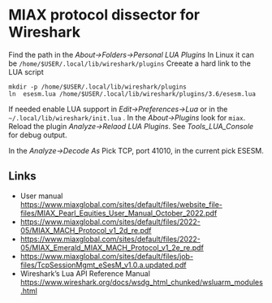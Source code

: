 # MIAX protocol dissector for Wireshark


Find the path in the _About->Folders->Personal LUA Plugins_
In Linux it can be `/home/$USER/.local/lib/wireshark/plugins`
Creeate a hard link to the LUA script
```
mkdir -p /home/$USER/.local/lib/wireshark/plugins
ln  esesm.lua /home/$USER/.local/lib/wireshark/plugins/3.6/esesm.lua
```

If needed enable LUA support in _Edit->Preferences->Lua_ or in the `~/.local/lib/wireshark/init.lua` . In the _About->Plugins_ look for `miax`. Reload the plugin _Analyze->Relaod LUA Plugins_.
See _Tools_LUA_Console_ for debug output.

In the _Analyze->Decode As_ Pick TCP, port 41010, in the current pick ESESM.


## Links

* User manual https://www.miaxglobal.com/sites/default/files/website_file-files/MIAX_Pearl_Equities_User_Manual_October_2022.pdf
* https://www.miaxglobal.com/sites/default/files/2022-05/MIAX_MACH_Protocol_v1_2d_re.pdf
* https://www.miaxglobal.com/sites/default/files/2022-05/MIAX_Emerald_MIAX_MACH_Protocol_v1_2e_re.pdf
* https://www.miaxglobal.com/sites/default/files/job-files/TcpSessionMgmt_eSesM_v1.0.a.updated.pdf
* Wireshark’s Lua API Reference Manual https://www.wireshark.org/docs/wsdg_html_chunked/wsluarm_modules.html